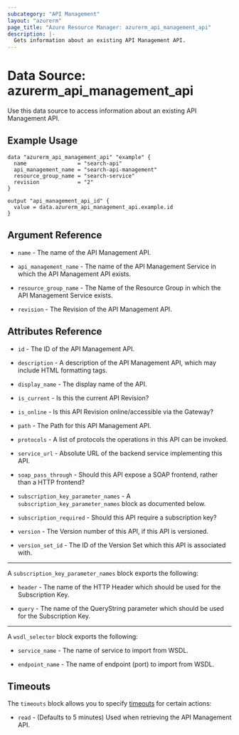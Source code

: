 ```yaml
---
subcategory: "API Management"
layout: "azurerm"
page_title: "Azure Resource Manager: azurerm_api_management_api"
description: |-
  Gets information about an existing API Management API.
---
```


# Data Source: azurerm_api_management_api

Use this data source to access information about an existing API Management API.

## Example Usage

```hcl
data "azurerm_api_management_api" "example" {
  name                = "search-api"
  api_management_name = "search-api-management"
  resource_group_name = "search-service"
  revision            = "2"
}

output "api_management_api_id" {
  value = data.azurerm_api_management_api.example.id
}
```

## Argument Reference

* `name` - The name of the API Management API.

* `api_management_name` - The name of the API Management Service in which the API Management API exists.

* `resource_group_name` - The Name of the Resource Group in which the API Management Service exists.

* `revision` - The Revision of the API Management API.

## Attributes Reference

* `id` - The ID of the API Management API.

* `description` - A description of the API Management API, which may include HTML formatting tags.

* `display_name` - The display name of the API.

* `is_current` - Is this the current API Revision?

* `is_online` - Is this API Revision online/accessible via the Gateway?

* `path` - The Path for this API Management API.

* `protocols` - A list of protocols the operations in this API can be invoked.

* `service_url` - Absolute URL of the backend service implementing this API.

* `soap_pass_through` - Should this API expose a SOAP frontend, rather than a HTTP frontend?

* `subscription_key_parameter_names` - A `subscription_key_parameter_names` block as documented below.

* `subscription_required` - Should this API require a subscription key?

* `version` - The Version number of this API, if this API is versioned.

* `version_set_id` - The ID of the Version Set which this API is associated with.

---

A `subscription_key_parameter_names` block exports the following:

* `header` - The name of the HTTP Header which should be used for the Subscription Key.

* `query` - The name of the QueryString parameter which should be used for the Subscription Key.

---

A `wsdl_selector` block exports the following:

* `service_name` - The name of service to import from WSDL.

* `endpoint_name` - The name of endpoint (port) to import from WSDL.

## Timeouts

The `timeouts` block allows you to specify [timeouts](https://www.terraform.io/docs/configuration/resources.html#timeouts) for certain actions:

* `read` - (Defaults to 5 minutes) Used when retrieving the API Management API.
